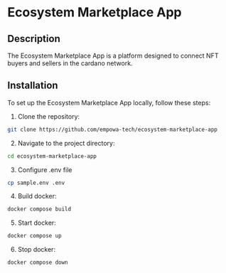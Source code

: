 # Ecosystem Marketplace App

## Description
The Ecosystem Marketplace App is a platform designed to connect NFT buyers and sellers in the cardano network. 


## Installation
To set up the Ecosystem Marketplace App locally, follow these steps:

1. Clone the repository:
```bash
git clone https://github.com/empowa-tech/ecosystem-marketplace-app
```

2. Navigate to the project directory:

```bash
cd ecosystem-marketplace-app
```
3. Configure .env file
```bash
cp sample.env .env
```

4. Build docker:
```bash
docker compose build
```


5. Start docker:
```bash
docker compose up
```

6. Stop docker:
```bash
docker compose down
```